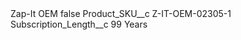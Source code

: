 <?xml version="1.0" encoding="UTF-8"?>
<CustomMetadata xmlns="http://soap.sforce.com/2006/04/metadata" xmlns:xsi="http://www.w3.org/2001/XMLSchema-instance" xmlns:xsd="http://www.w3.org/2001/XMLSchema">
    <label>Zap-It OEM</label>
    <protected>false</protected>
    <values>
        <field>Product_SKU__c</field>
        <value xsi:type="xsd:string">Z-IT-OEM-02305-1</value>
    </values>
    <values>
        <field>Subscription_Length__c</field>
        <value xsi:type="xsd:string">99 Years</value>
    </values>
</CustomMetadata>
